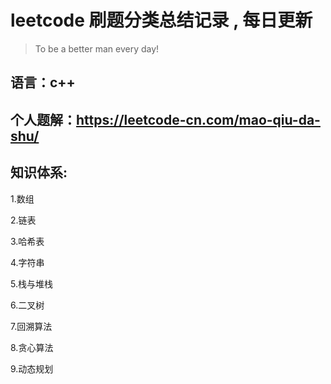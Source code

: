 # leetcode 刷题分类总结记录 , 每日更新

> To be a better man every day!

## 语言：c++

## 个人题解：https://leetcode-cn.com/mao-qiu-da-shu/

## 知识体系:

1.数组

2.链表

3.哈希表

4.字符串

5.栈与堆栈

6.二叉树

7.回溯算法

8.贪心算法

9.动态规划

